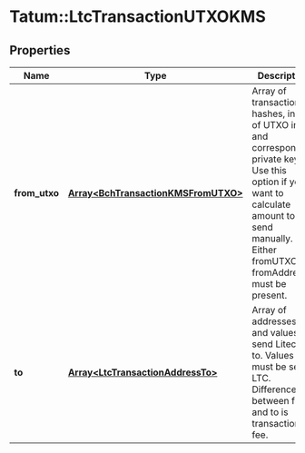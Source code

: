 # Tatum::LtcTransactionUTXOKMS

## Properties
Name | Type | Description | Notes
------------ | ------------- | ------------- | -------------
**from_utxo** | [**Array&lt;BchTransactionKMSFromUTXO&gt;**](BchTransactionKMSFromUTXO.md) | Array of transaction hashes, index of UTXO in it and corresponding private keys. Use this option if you want to calculate amount to send manually. Either fromUTXO or fromAddress must be present. | 
**to** | [**Array&lt;LtcTransactionAddressTo&gt;**](LtcTransactionAddressTo.md) | Array of addresses and values to send Litecoins to. Values must be set in LTC. Difference between from and to is transaction fee. | 

